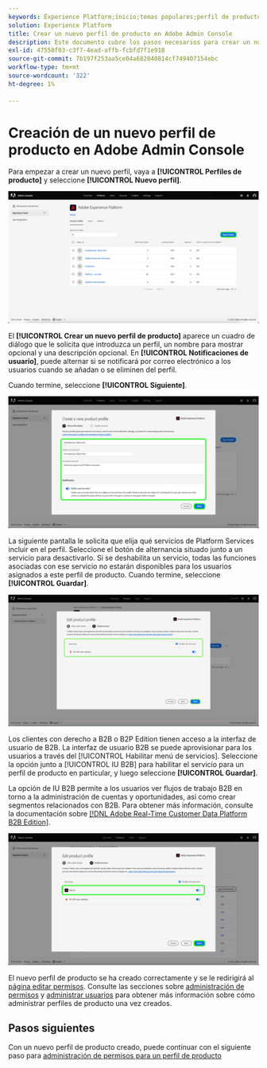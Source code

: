 ```yaml
---
keywords: Experience Platform;inicio;temas populares;perfil de producto
solution: Experience Platform
title: Crear un nuevo perfil de producto en Adobe Admin Console
description: Este documento cubre los pasos necesarios para crear un nuevo perfil de producto en Adobe Admin Console. Para empezar a crear un nuevo perfil, vaya a la pestaña Perfiles de producto y haga clic en Nuevo perfil.
exl-id: 47558f03-c3f7-4ead-affb-fcbfd7f1e918
source-git-commit: 7b197f253aa5ce04a682040814cf749407154ebc
workflow-type: tm+mt
source-wordcount: '322'
ht-degree: 1%

---
```


# Creación de un nuevo perfil de producto en Adobe Admin Console

Para empezar a crear un nuevo perfil, vaya a **[!UICONTROL Perfiles de producto]** y seleccione **[!UICONTROL Nuevo perfil]**.

![new-profile](../images/new-profile.png)

El **[!UICONTROL Crear un nuevo perfil de producto]** aparece un cuadro de diálogo que le solicita que introduzca un perfil, un nombre para mostrar opcional y una descripción opcional. En **[!UICONTROL Notificaciones de usuario]**, puede alternar si se notificará por correo electrónico a los usuarios cuando se añadan o se eliminen del perfil.

Cuando termine, seleccione **[!UICONTROL Siguiente]**.

![create-new-product-profile](../images/create-new-product-profile.png)

La siguiente pantalla le solicita que elija qué servicios de Platform Services incluir en el perfil. Seleccione el botón de alternancia situado junto a un servicio para desactivarlo. Si se deshabilita un servicio, todas las funciones asociadas con ese servicio no estarán disponibles para los usuarios asignados a este perfil de producto. Cuando termine, seleccione **[!UICONTROL Guardar]**.

![enable-services](../images/enable-services.png)

Los clientes con derecho a B2B o B2P Edition tienen acceso a la interfaz de usuario de B2B. La interfaz de usuario B2B se puede aprovisionar para los usuarios a través del [!UICONTROL Habilitar menú de servicios]. Seleccione la opción junto a [!UICONTROL IU B2B] para habilitar el servicio para un perfil de producto en particular, y luego seleccione **[!UICONTROL Guardar]**.

La opción de IU B2B permite a los usuarios ver flujos de trabajo B2B en torno a la administración de cuentas y oportunidades, así como crear segmentos relacionados con B2B. Para obtener más información, consulte la documentación sobre [[!DNL Adobe Real-Time Customer Data Platform B2B Edition]](../../rtcdp/b2b-overview.md).

![enable-b2b](../images/enable-b2b.png)

El nuevo perfil de producto se ha creado correctamente y se le redirigirá al [página editar permisos](#edit-permissions). Consulte las secciones sobre [administración de permisos](#manage-permissions-for-a-product-profile) y [administrar usuarios](#manage-users-for-a-product-profile) para obtener más información sobre cómo administrar perfiles de producto una vez creados.

## Pasos siguientes

Con un nuevo perfil de producto creado, puede continuar con el siguiente paso para [administración de permisos para un perfil de producto](permissions.md)
